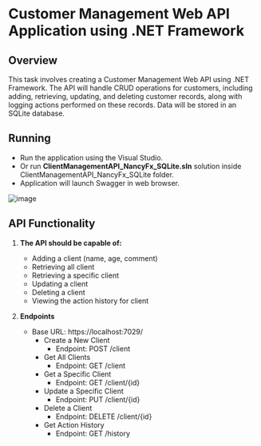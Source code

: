 # Customer Management Web API Application using .NET Framework

## Overview
This task involves creating a Customer Management Web API using .NET Framework. 
The API will handle CRUD operations for customers, including adding, retrieving, updating, and deleting customer records, along with logging actions performed on these records. 
Data will be stored in an SQLite database.

## Running
- Run the application using the Visual Studio.
- Or run **ClientManagementAPI_NancyFx_SQLite.sln** solution inside ClientManagementAPI_NancyFx_SQLite folder.
- Application will launch Swagger in web browser.

![image](https://github.com/user-attachments/assets/98d82392-82af-4d83-b045-f527d4edb70c)

## API Functionality
1. **The API should be capable of:**
   - Adding a client (name, age, comment)
   - Retrieving all client
   - Retrieving a specific client
   - Updating a client
   - Deleting a client
   - Viewing the action history for client

2. **Endpoints**
   - Base URL: https://localhost:7029/
      - Create a New Client
         - Endpoint: POST /client
      - Get All Clients
         - Endpoint: GET /client
      - Get a Specific Client
         - Endpoint: GET /client/{id}
      - Update a Specific Client
         - Endpoint: PUT /client/{id}
      - Delete a Client
         - Endpoint: DELETE /client/{id}
      - Get Action History
         - Endpoint: GET /history
